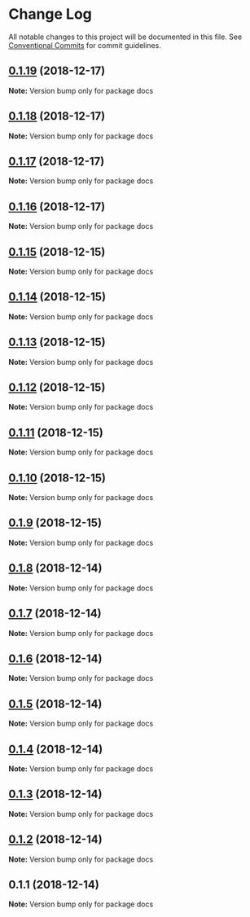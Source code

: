 # Change Log

All notable changes to this project will be documented in this file.
See [Conventional Commits](https://conventionalcommits.org) for commit guidelines.

## [0.1.19](https://github.com/parcel-prototyper/parcel-prototyper/compare/docs@0.1.18...docs@0.1.19) (2018-12-17)

**Note:** Version bump only for package docs





## [0.1.18](https://github.com/parcel-prototyper/parcel-prototyper/compare/docs@0.1.17...docs@0.1.18) (2018-12-17)

**Note:** Version bump only for package docs





## [0.1.17](https://github.com/parcel-prototyper/parcel-prototyper/compare/docs@0.1.16...docs@0.1.17) (2018-12-17)

**Note:** Version bump only for package docs





## [0.1.16](https://github.com/parcel-prototyper/parcel-prototyper/compare/docs@0.1.15...docs@0.1.16) (2018-12-17)

**Note:** Version bump only for package docs





## [0.1.15](https://github.com/parcel-prototyper/parcel-prototyper/compare/docs@0.1.14...docs@0.1.15) (2018-12-15)

**Note:** Version bump only for package docs





## [0.1.14](https://github.com/parcel-prototyper/parcel-prototyper/compare/docs@0.1.13...docs@0.1.14) (2018-12-15)

**Note:** Version bump only for package docs





## [0.1.13](https://github.com/parcel-prototyper/parcel-prototyper/compare/docs@0.1.12...docs@0.1.13) (2018-12-15)

**Note:** Version bump only for package docs





## [0.1.12](https://github.com/parcel-prototyper/parcel-prototyper/compare/docs@0.1.11...docs@0.1.12) (2018-12-15)

**Note:** Version bump only for package docs





## [0.1.11](https://github.com/parcel-prototyper/parcel-prototyper/compare/docs@0.1.10...docs@0.1.11) (2018-12-15)

**Note:** Version bump only for package docs





## [0.1.10](https://github.com/parcel-prototyper/parcel-prototyper/compare/docs@0.1.9...docs@0.1.10) (2018-12-15)

**Note:** Version bump only for package docs





## [0.1.9](https://github.com/parcel-prototyper/parcel-prototyper/compare/docs@0.1.8...docs@0.1.9) (2018-12-15)

**Note:** Version bump only for package docs





## [0.1.8](https://github.com/parcel-prototyper/parcel-prototyper/compare/docs@0.1.7...docs@0.1.8) (2018-12-14)

**Note:** Version bump only for package docs





## [0.1.7](https://github.com/parcel-prototyper/parcel-prototyper/compare/docs@0.1.6...docs@0.1.7) (2018-12-14)

**Note:** Version bump only for package docs





## [0.1.6](https://github.com/parcel-prototyper/parcel-prototyper/compare/docs@0.1.5...docs@0.1.6) (2018-12-14)

**Note:** Version bump only for package docs





## [0.1.5](https://github.com/parcel-prototyper/parcel-prototyper/compare/docs@0.1.4...docs@0.1.5) (2018-12-14)

**Note:** Version bump only for package docs





## [0.1.4](https://github.com/parcel-prototyper/parcel-prototyper/compare/docs@0.1.3...docs@0.1.4) (2018-12-14)

**Note:** Version bump only for package docs





## [0.1.3](https://github.com/parcel-prototyper/parcel-prototyper/compare/docs@0.1.2...docs@0.1.3) (2018-12-14)

**Note:** Version bump only for package docs





## [0.1.2](https://github.com/parcel-prototyper/parcel-prototyper/compare/docs@0.1.1...docs@0.1.2) (2018-12-14)

**Note:** Version bump only for package docs





## 0.1.1 (2018-12-14)

**Note:** Version bump only for package docs
